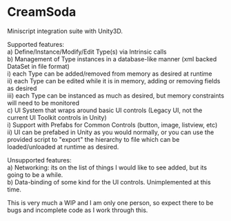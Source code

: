 # CreamSoda
 Miniscript integration suite with Unity3D.
 
 Supported features:<br>
     a) Define/Instance/Modify/Edit Type(s) via Intrinsic calls<br>
     b) Management of Type instances in a database-like manner (xml backed DataSet in file format)<br>
          i) each Type can be added/removed from memory as desired at runtime<br>
	  ii) each Type can be edited while it is in memory, adding or removing fields as desired<br>
	  iii) each Type can be instanced as much as desired, but memory constraints will need to be monitored<br>
     c) UI System that wraps around basic UI controls (Legacy UI, not the current UI Toolkit controls in Unity)<br>
	  i) Support with Prefabs for Common Controls (button, image, listview, etc)<br>
	  ii) UI can be prefabed in Unity as you would normally, or you can use the provided script to "export" the hierarchy to file which can be loaded/unloaded at runtime as desired.<br>
	
 Unsupported features:<br>
     a) Networking:  its on the list of things I would like to see added, but its going to be a while.<br>
     b) Data-binding of some kind for the UI controls.  Unimplemented at this time.<br>

 This is very much a WIP and I am only one person, so expect there to be bugs and incomplete code as I work through this.
